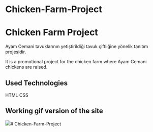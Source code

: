 # Chicken-Farm-Project
<h1>Chicken Farm Project</h1>

Ayam Cemani tavuklarının yetiştirildiği tavuk çiftliğine yönelik tanıtım projesidir.

It is a promotional project for the chicken farm where Ayam Cemani chickens are raised.

<h2> Used Technologies </h2>

HTML CSS

<h2> Working gif version of the site </h2>

![](ekran.gif)# Chicken-Farm-Project